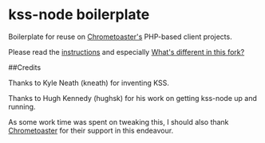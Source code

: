 # kss-node boilerplate 

Boilerplate for reuse on [Chrometoaster's](http://www.chrometoaster.com) PHP-based client projects. 

Please read the 
[instructions](https://github.com/dotherightthing/kss-node/blob/master/demo-dotherightthing/private/styleguide/template/template/public/styleguide.md) 
and especially 
[What's different in this fork?](https://github.com/dotherightthing/kss-node/blob/master/demo-dotherightthing/private/styleguide/template/template/public/styleguide.md#whats-different-in-this-fork)
 
##Credits

Thanks to Kyle Neath (kneath) for inventing KSS.

Thanks to Hugh Kennedy (hughsk) for his work on getting kss-node up and running.

As some work time was spent on tweaking this, I should also thank 
[Chrometoaster](http://www.chrometoaster.com) for their support in this endeavour.
